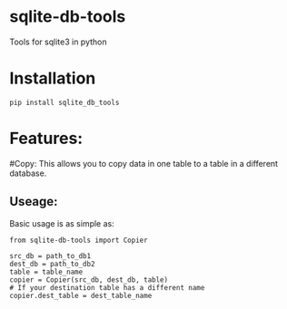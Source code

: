 # sqlite-db-tools 
Tools for sqlite3 in python

# Installation
```
pip install sqlite_db_tools
```

# Features:

#Copy:
This allows you to copy data in one table to a table in a different database.

## Useage:
Basic usage is as simple as:
```
from sqlite-db-tools import Copier

src_db = path_to_db1
dest_db = path_to_db2
table = table_name
copier = Copier(src_db, dest_db, table)
# If your destination table has a different name
copier.dest_table = dest_table_name
```

